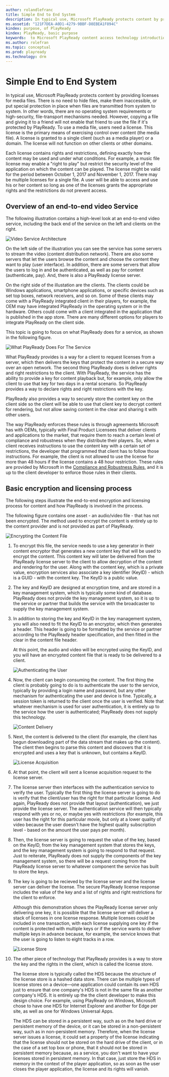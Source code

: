 ```yaml
---
author: rolandlefranc
title: Simple End to End System
description: In typical use, Microsoft PlayReady protects content by providing licenses for media files.
ms.assetid: "121F7DEA-A0D1-4279-9BBF-D8EBEA1F894C"
kindex: purpose, of PlayReady
kindex: PlayReady, basic purpose
keywords:  to Microsoft PlayReady content access technology introduction,  introduction to Microsoft PlayReady content access technology
ms.author: rolefran
ms.topic: conceptual
ms.prod: playready
ms.technology: drm
---
```


# Simple End to End System

In typical use, Microsoft PlayReady protects content by providing licenses for media files. There is no need to hide files, make them inaccessible, or put special protection in place when files are transmitted from system to system. In other words, there are no operating system requirements or high-security, file-transport mechanisms needed. However, copying a file and giving it to a friend will not enable that friend to use the file if it's protected by PlayReady. To use a media file, users need a license. This license is the primary means of exercising control over content (the media file). A license is granted to a single client (such as a media player) or a domain. The license will not function on other clients or other domains.

Each license contains rights and restrictions, defining exactly how the content may be used and under what conditions. For example, a music file license may enable a "right to play" but restrict the security level of the application on which the content can be played. The license might be valid for the period between October 1, 2017 and November 1, 2017. There may be multiple licenses for a single file. A user will be able to access and use his or her content so long as one of the licenses grants the appropriate rights and the restrictions do not prevent access.

## Overview of an end-to-end video Service

The following illustration contains a high-level look at an end-to-end video service, including the back end of the service on the left and clients on the right.

![Video Service Architecture](../images/video_service_architecture.png)

On the left side of the illustration you can see the service has some servers to stream the video (content distribution network). There are also some servers that let the users browse the content and choose the content they want to play (user interface). In addition, there are some servers that allow the users to log in and be authenticated, as well as pay for content (authenticate, pay). And, there is also a PlayReady license server.

On the right side of the illustation are the clients. The clients could be Windows applications, smartphone applications, or specific devices such as set top boxes, network receivers, and so on. Some of these clients may come with a PlayReady integrated client in their players, for example, the OEM may have integrated PlayReady in the operating system or in the hardware. Others could come with a client integrated in the application that is published in the app store. There are many different options for players to integrate PlayReady on the client side.

This topic is going to focus on what PlayReady does for a service, as shown in the following figure.

![What PlayReady Does For The Service](../images/playready_services.png)

What PlayReady provides is a way for a client to request licenses from a server, which then delivers the keys that protect the content in a secure way over an open network. The second thing PlayReady does is deliver rights and right restrictions to the client. With PlayReady, the service has the ability to provide a key for content playback but, for example, only allow the client to use that key for two days in a rental scenario. So PlayReady provides a way to declare rights and right restrictions with the key.

PlayReady also provides a way to securely store the content key on the client side so the client will be able to use that client key to decrypt content for rendering, but not allow saving content in the clear and sharing it with other users.

The way PlayReady enforces these rules is through agreements Microsoft has with OEMs, typically with Final Product Licensees that deliver clients and applications to the market, that require them to reach a certain level of compliance and robustness when they distribute their players. So, when a client receives instructions to use the content key with a certain set of restrictions, the developer that programmed that client has to follow those instructions. For example, the client is not allowed to use the license for more than 48 hours if the license contains a 48 hour restriction. These rules are provided by Microsoft in the [Compliance and Robustness Rules](https://www.microsoft.com/playready/licensing/compliance/), and it is up to the client developer to enforce those rules in their clients.

<a id="basicprocess"></a>
## Basic encryption and licensing process

The following steps illustrate the end-to-end encryption and licensing process for content and how PlayReady is involved in the process.

The following figure contains one asset - an audio/video file - that has not been encrypted. The method used to encrypt the content is entirely up to the content provider and is not provided as part of PlayReady.

   ![Encrypting the Content File](../images/encrypting_the_content_file.png)

   1. To encrypt this file, the service needs to use a key generator in their content encryptor that generates a new content key that will be used to encrypt the content. This content key will later be delivered from the PlayReady license server to the client to allow decryption of the content and rendering for the user. Along with the content key, which is a private value, encryption services also associate a key identifier (KeyID) - which is a GUID - with the content key. The KeyID is a public value.

   2. The key and KeyID are designed at encryption time, and are stored in a key management system, which is typically some kind of database. PlayReady does not provide the key management system, so it is up to the service or partner that builds the service with the broadcaster to supply the key management system.

   3. In addition to storing the key and KeyID in the key management system, you will also need to fit the KeyID to an encryptor, which then generates a header. This header is going to be formatted by the service or partner according to the PlayReady header specification, and then fitted in the clear in the content file header.

      At this point, the audio and video will be encrypted using the KeyID, and you will have an encrypted content file that is ready to be delivered to a client.

      ![Authenticating the User](../images/authenticating_the_user.png)

   4. Now, the client can begin consuming the content. The first thing the client is probably going to do is to authenticate the user to the service, typically by providing a login name and password, but any other mechanism for authenticating the user and device is fine. Typically, a session token is returned to the client once the user is verified. Note that whatever mechanism is used for user authentication, it is entirely up to the service how the user is authenticated; PlayReady does not supply this technology.

      ![Content Delivery](../images/content_delivery.png)

   5. Next, the content is delivered to the client (for example, the client has begun downloading part of the data stream that makes up the content). The client then begins to parse this content and discovers that it is encrypted and uses a key that is unknown, but contains a KeyID.

      ![License Acquisition](../images/license_acquisition.png)

   6. At that point, the client will sent a license acquisition request to the license server.

   7. The license server then interfaces with the authentication service to verify the user. Typically the first thing the license server is going to do is verify that the client/user has the right for that particular license. And again, PlayReady does not provide that layout (authentication), we just provide the license server. The authentication service will then typically respond with yes or no, or maybe yes with restrictions (for example, this user has the right for this particular movie, but only at a lower quality of video because the user doesn't have the highest quality subscription level - based on the amount the user pays per month).

   8. Then, the license server is going to request the value of the key, based on the KeyID, from the key management system that stores the keys, and the key management system is going to respond to that request. Just to reiterate, PlayReady does not supply the components of the key management system, so there will be a request coming from the PlayReady license server to whatever component the service has built to store the keys.

   9. The key is going to be recieved by the license server and the license server can deliver the license. The secure PlayReady license response includes the value of the key and a list of rights and right restrictions for the client to enforce.

      Although this demonstration shows the PlayReady license server only delivering one key, it is possible that the license server will deliver a stack of licenses in one license response. Multiple licenses could be included in one transaction, with each license supplying one key if the content is protected with multiple keys or if the service wants to deliver multiple keys in advance because, for example, the service knows that the user is going to listen to eight tracks in a row.

      ![License Store](../images/license_store.png)

   10. The other piece of technology that PlayReady provides is a way to store the key and the rights in the client, which is called the license store.

       The license store is typically called the HDS because the structure of the license store is a hashed data store. There can be multiple types of license stores on a device&mdash;one application could contain its own HDS just to ensure that one company's HDS is not in the same file as another company's HDS. It is entirely up the the client developer to make this design choice. For example, using PlayReady on Windows, Microsoft chose to have one HDS for Internet Explorer and another for Edge per site, as well as one for Windows Universal Apps.

       The HDS can be stored in a persistent way, such as on the hard drive or persistent memory of the device, or it can be stored in a non-persistent way, such as in non-persistent memory. Therefore, when the license server issues a license, it could set a property of the license indicating that the license should not be stored on the hard drive of the client, or in the case of a set top box or phone, that it should not be stored in persistent memory because, as a service, you don't want to have your licenses stored in persistent memory. In that case, just store the HDS in memory in the context of the player application, so as soon as the user closes the player application, the license and its rights will vanish.

